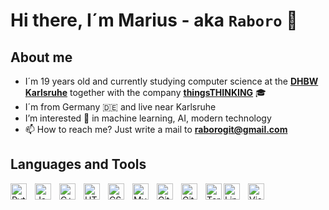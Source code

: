 # **Hi there, I´m Marius - aka `Raboro` 👋**

## **About me** 
- I´m 19 years old and currently studying computer science at the **[DHBW Karlsruhe]** together with the company **[thingsTHINKING]**  🎓
- I´m from Germany 🇩🇪 and live near Karlsruhe
- I’m interested 👀 in machine learning, AI, modern technology
- 📫 How to reach me? Just write a mail to **raborogit@gmail.com**

## Languages and Tools

[<img align="left" alt="Python" width="26px" src="https://cdn.jsdelivr.net/gh/devicons/devicon/icons/python/python-original.svg" style="padding-right:10px;" />][no_link]

[<img align="left" alt="Java" width="26px" src="https://cdn.jsdelivr.net/gh/devicons/devicon/icons/java/java-original.svg"  style="padding-right:10px;" />][no_link]

[<img align="left" alt="C++" width="26px" src="https://cdn.jsdelivr.net/gh/devicons/devicon/icons/cplusplus/cplusplus-original.svg" style="padding-right:10px;" />][no_link]

[<img align="left" alt="HTML5" width="26px" src="https://cdn.jsdelivr.net/gh/devicons/devicon/icons/html5/html5-original.svg" style="padding-right:10px;" />][no_link]

[<img align="left" alt="CSS3" width="26px" src="https://cdn.jsdelivr.net/gh/devicons/devicon/icons/css3/css3-original.svg" style="padding-right:10px;" />][no_link]

[<img align="left" alt="MySQL" width="26px" src="https://cdn.jsdelivr.net/gh/devicons/devicon/icons/mysql/mysql-original.svg" style="padding-right:10px;" />][no_link]

[<img align="left" alt="Git" width="26px" src="https://cdn.jsdelivr.net/gh/devicons/devicon/icons/git/git-original.svg" style="padding-right:10px;" />][no_link]

[<img align="left" alt="GitHub" width="26px" src="https://user-images.githubusercontent.com/3369400/139447912-e0f43f33-6d9f-45f8-be46-2df5bbc91289.png" style="padding-right:10px;" />][no_link]

[<img align="left" alt="Terminal" width="26px" src="https://cdn.jsdelivr.net/npm/simple-icons@7.4.0/icons/gnometerminal.svg" />][no_link]

[<img align="left" alt="Linux" width="26px" src="https://cdn.jsdelivr.net/gh/devicons/devicon/icons/linux/linux-original.svg" style="padding-right:10px;" />][no_link]

[<img align="left" alt="Visual Studio Code" width="26px" src="https://cdn.jsdelivr.net/gh/devicons/devicon/icons/vscode/vscode-original.svg" style="padding-right:10px;" />][no_link]

[DHBW Karlsruhe]:https://www.karlsruhe.dhbw.de/startseite.html
[thingsTHINKING]: https://www.semantha.de/
[no_link]: https://github.com/Raboro
